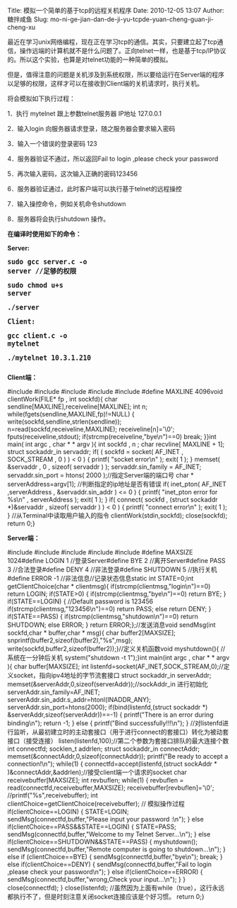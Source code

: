 Title: 模拟一个简单的基于tcp的远程关机程序
Date: 2010-12-05 13:07
Author: 糖拌咸鱼
Slug: mo-ni-ge-jian-dan-de-ji-yu-tcpde-yuan-cheng-guan-ji-cheng-xu

<span
style="white-space: pre;"></span>最近在学习unix网络编程，现在正在学习tcp的通信。其实，只要建立起了tcp通信，操作远端的计算机就不是什么问题了。正向telnet一样，也是基于tcp/IP协议的。所以这个实验，也算是对telnet功能的一种简单的模拟。

</p>

<span
style="white-space: pre;"></span>但是，值得注意的问题是关机涉及到系统权限，所以要给运行在Server端的程序以足够的权限，这样才可以在接收到Client端的关机请求时，执行关机。

</p>

将会模拟如下执行过程：

</p>

1．<span></span>执行 mytelnet 跟上参数telnet服务器 IP地址 127.0.0.1

</p>

2．<span></span>输入login 向服务器请求登录，随之服务器会要求输入密码

</p>

3．<span></span>输入一个错误的登录密码 123 

</p>

4．<span></span>服务器验证不通过，所以返回Fail to login ,please check
your password

</p>

5．<span></span>再次输入密码，这次输入正确的密码123456

</p>

6．<span></span>服务器验证通过，此时客户端可以执行基于telnet的远程操控

</p>

7．<span></span>输入操控命令，例如关机命令shutdown 

</p>

8．<span></span>服务器将会执行shutdown 操作。

</p>

**在编译时使用如下的命令：**

</p>

**Server:**

</p>

**<span face="monospace" size="2"
style="font-family: monospace; font-size: 15px;"><span
style="line-height: normal; white-space: pre-wrap;">sudo gcc server.c -o
server //足够的权限</span></span>**

</p>

**<span face="monospace" size="2"
style="font-family: monospace; font-size: 15px;"><span
style="line-height: normal; white-space: pre-wrap;">sudo chmod u+s
server </span></span>**

</p>

**<span face="monospace" size="2"
style="font-family: monospace; font-size: x-small;"><span
style="line-height: normal; white-space: pre-wrap;"><span
style="font-size: 15px;">./server</span></span></span>**

</p>

**<span face="monospace" style="font-family: monospace;"><span
style="font-size: 15px; line-height: normal; white-space: pre-wrap;">Client:</span></span>**

</p>

**<span face="monospace" size="2"
style="font-family: monospace; font-size: 15px;"><span
style="line-height: normal; white-space: pre-wrap;">gcc client.c -o
mytelnet</span></span>**

</p>

<span face="monospace" size="2"
style="font-family: monospace; font-size: x-small;"><span
style="line-height: normal; white-space: pre-wrap;">**<span
style="font-size: 15px;">./mytelnet 10.3.1.210</span>**  
</span></span>

</p>

**Client端：**

</p>

<span face="monospace" size="2" style="font-family: monospace; font-size: x-small;"><span style="line-height: normal; white-space: pre-wrap;">

<div class="cnblogs_code">

</p>
<p>
    #include <stdio.h>#include <string.h>#include <arpa/inet.h>#include <netinet/in.h>#include <sys/socket.h>#define MAXLINE 4096void clientWork(FILE* fp , int sockfd){    char sendline[MAXLINE],receiveline[MAXLINE];    int n;    while(fgets(sendline,MAXLINE,fp)!=NULL)    {        write(sockfd,sendline,strlen(sendline));        n=read(sockfd,receiveline,MAXLINE);        receiveline[n]='\0';        fputs(receiveline,stdout);        if(strcmp(receiveline,"bye\n")==0) break;    }}int main( int argc , char * * argv ){    int sockfd , n ;    char recvline[ MAXLINE + 1];    struct sockaddr_in servaddr;    if( ( sockfd = socket( AF_INET , SOCK_STREAM , 0 ) ) < 0 ) {        printf( "socket error\n" );        exit( 1 );    }    memset( &servaddr , 0 , sizeof( servaddr ) );    servaddr.sin_family = AF_INET;    servaddr.sin_port = htons( 2000 );//指定Server端的端口号    char * serverAddress=argv[1];    //判断指定的ip地址是否有错误    if( inet_pton( AF_INET ,serverAddress , &servaddr.sin_addr ) <= 0 )  {        printf( "inet_pton error for %s\n" , serverAddress );        exit( 1 );     }    if( connect( sockfd , (struct sockaddr *)&servaddr , sizeof( servaddr ) ) < 0 )  {        printf( "connect error\n" );        exit( 1 );    }    //从Terminal中读取用户输入的指令    clientWork(stdin,sockfd);    close(sockfd);    return 0;}

</p>
<p>

</div>

</p>
  
</span></span>

</p>

**Server端：**

</p>

<span face="monospace" size="2" style="font-family: monospace; font-size: x-small;"><span style="line-height: normal; white-space: pre-wrap;">

<div class="cnblogs_code">

</p>
<p>
    #include <stdio.h>#include <string.h>#include <arpa/inet.h>#include <netinet/in.h>#include <sys/socket.h>#define MAXSIZE 1024#define LOGIN 1    //登录Server#define BYE 2    //离开Server#define PASS 3    //合法登录#define DENY 4 //非法登录#define SHUTDOWN 5 //执行关机#define ERROR -1 //非法信息//记录状态信息static int STATE=0;int getClientChoice(char * clientmsg){    if(strcmp(clientmsg,"login\n")==0) return LOGIN;    if(STATE>0)    {        if(strcmp(clientmsg,"bye\n")==0) return BYE;    }    if(STATE==LOGIN)    {        //Default password is 123456        if(strcmp(clientmsg,"123456\n")==0) return PASS;        else return DENY;    }    if(STATE==PASS)    {        if(strcmp(clientmsg,"shutdown\n")==0) return SHUTDOWN;        else ERROR;        }    return ERROR;};//发送消息void sendMsg(int sockfd,char * buffer,char * msg){    char buffer2[MAXSIZE];    snprintf(buffer2,sizeof(buffer2),"%s",msg);    write(sockfd,buffer2,sizeof(buffer2));}//定义关机函数void myshutdown(){    //系统在一分钟后关机    system("shutdown -t 1");}int main(int argc , char * * argv ){    char buffer[MAXSIZE];    int listenfd=socket(AF_INET,SOCK_STREAM,0);//定义socket，指向ipv4地址的字节流套接口        struct sockaddr_in serverAddr;    memset(&serverAddr,0,sizeof(serverAddr));//sockAddr_in 进行初始化    serverAddr.sin_family=AF_INET;    serverAddr.sin_addr.s_addr=htonl(INADDR_ANY);    serverAddr.sin_port=htons(2000);    if(bind(listenfd,(struct sockaddr *) &serverAddr,sizeof(serverAddr))==-1)    {        printf("There is an error during binding\n");        return -1;    }    else    {        printf("Bind successfully!!!\n");    }    //对listenfd进行监听，从最初建立时的主动套接口（用于进行connect的套接口）转化为被动套接口（接受连接）    listen(listenfd,100);//第二个参数为套接口排队的最大连接个数    int connectfd;    socklen_t addrlen;    struct sockaddr_in connectAddr;    memset(&connectAddr,0,sizeof(connectAddr));    printf("Be ready to accept a connection!\n");    while(1)    {        connectfd=accept(listenfd,(struct sockAddr * )&connectAddr,&addrlen);//接受client端一个请求的socket        char receivebuffer[MAXSIZE];        int revbuflen;        while(1)        {            revbuflen = read(connectfd,receivebuffer,MAXSIZE);            receivebuffer[revbuflen]='\0';            //printf("%s",receivebuffer);            int clientChoice=getClientChoice(receivebuffer);        //    模拟操作过程            if(clientChoice==LOGIN)            {                STATE=LOGIN;                sendMsg(connectfd,buffer,"Please input your password :\n");            }            else if(clientChoice==PASS&&STATE==LOGIN)            {                STATE=PASS;                sendMsg(connectfd,buffer,"Welcome to my Telnet Server...\n");            }            else if(clientChoice==SHUTDOWN&&STATE==PASS)            {                myshutdown();                sendMsg(connectfd,buffer,"Remote computer is going to shutdown...\n");            }            else if (clientChoice==BYE)            {                sendMsg(connectfd,buffer,"bye\n");                break;            }            else if(clientChoice==DENY)            {                sendMsg(connectfd,buffer,"Fail to login ,please check your password\n");            }            else if(clientChoice==ERROR)            {                sendMsg(connectfd,buffer,"wrong,Check your input...\n");            }        }        close(connectfd);    }    close(listenfd); //虽然因为上面有while（true），这行永远都执行不了，但是时刻注意关闭socket连接应该是个好习惯。     return 0;}

</p>
<p>

</div>

</p>
  
</span></span>

</p>

